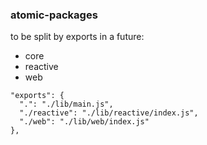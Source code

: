 ### atomic-packages

to be split by exports in a future:

- core
- reactive
- web

```
"exports": {
  ".": "./lib/main.js",
  "./reactive": "./lib/reactive/index.js",
  "./web": "./lib/web/index.js"
},
```
